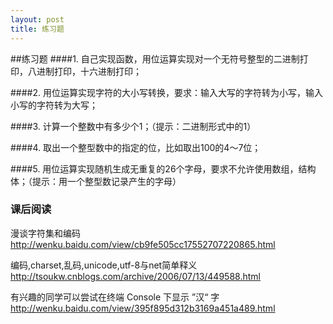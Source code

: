 ```yaml
---
layout: post
title: 练习题
---
```

##练习题
####1.
自己实现函数，用位运算实现对一个无符号整型的二进制打印，八进制打印，十六进制打印；

####2.
用位运算实现字符的大小写转换，要求：输入大写的字符转为小写，输入小写的字符转为大写；

####3.
计算一个整数中有多少个1；（提示：二进制形式中的1）

####4.
取出一个整型数中的指定的位，比如取出100的4～7位；

####5.
用位运算实现随机生成无重复的26个字母，要求不允许使用数组，结构体；（提示：用一个整型数记录产生的字母）


### 课后阅读
漫谈字符集和编码
http://wenku.baidu.com/view/cb9fe505cc17552707220865.html

编码,charset,乱码,unicode,utf-8与net简单释义
http://tsoukw.cnblogs.com/archive/2006/07/13/449588.html

有兴趣的同学可以尝试在终端 Console 下显示 ”汉“ 字
http://wenku.baidu.com/view/395f895d312b3169a451a489.html
